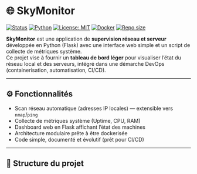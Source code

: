 # 🌐 SkyMonitor

[![Status](https://img.shields.io/badge/status-dev--work-informational)](https://github.com/Claude7776/SkyMonitor)
[![Python](https://img.shields.io/badge/python-3.8%2B-blue)](https://www.python.org/)
[![License: MIT](https://img.shields.io/badge/license-MIT-green.svg)](./LICENSE)
[![Docker](https://img.shields.io/badge/docker-ready-blue)](https://www.docker.com/)
[![Repo size](https://img.shields.io/github/repo-size/Claude7776/SkyMonitor)](https://github.com/Claude7776/SkyMonitor)

**SkyMonitor** est une application de **supervision réseau et serveur** développée en Python (Flask) avec une interface web simple et un script de collecte de métriques système.  
Ce projet vise à fournir un **tableau de bord léger** pour visualiser l’état du réseau local et des serveurs, intégré dans une démarche DevOps (containerisation, automatisation, CI/CD).

---

## ⚙️ Fonctionnalités

- Scan réseau automatique (adresses IP locales) — extensible vers `nmap`/`ping`
- Collecte de métriques système (Uptime, CPU, RAM)
- Dashboard web en Flask affichant l’état des machines
- Architecture modulaire prête à être dockerisée
- Code simple, documenté et évolutif (prêt pour CI/CD)

---

## 🧩 Structure du projet

